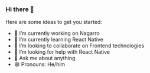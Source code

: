 ### Hi there 👋



Here are some ideas to get you started:

- 🔭 I’m currently working on Nagarro
- 🌱 I’m currently learning React Native
- 👯 I’m looking to collaborate on Frontend technologies
- 🤔 I’m looking for help with React Native
- 💬 Ask me about anything
- 😄 Pronouns: He/him
<!-- ⚡ Fun fact: -->


